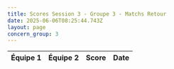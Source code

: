 ```yaml
---
title: Scores Session 3 - Groupe 3 - Matchs Retour
date: 2025-06-06T08:25:44.743Z
layout: page
concern_group: 3
---
```




| Équipe 1 | Équipe 2 | Score | Date |
|----------|----------|-------|------|

